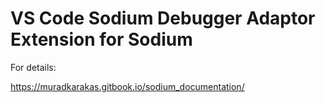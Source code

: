 # VS Code Sodium Debugger Adaptor Extension for Sodium

For details:

https://muradkarakas.gitbook.io/sodium_documentation/

